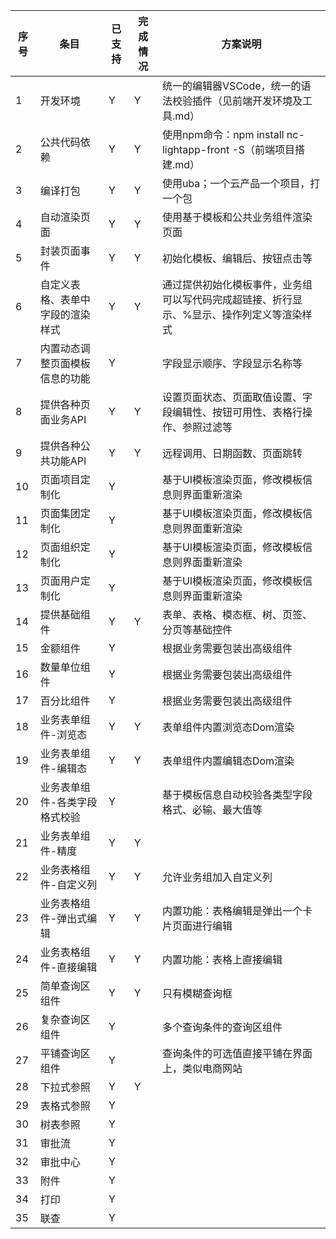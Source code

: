 | 序号   | 条目              | 已支持  | 完成情况 | 方案说明                                     |
| ---- | --------------- | ---- | ---- | ---------------------------------------- |
| 1    | 开发环境            | Y    | Y    | 统一的编辑器VSCode，统一的语法校验插件（见前端开发环境及工具.md）    |
| 2    | 公共代码依赖          | Y    | Y    | 使用npm命令：npm install  nc-lightapp-front -S（前端项目搭建.md） |
| 3    | 编译打包            | Y    | Y    | 使用uba；一个云产品一个项目，打一个包                     |
| 4    | 自动渲染页面          | Y    | Y    | 使用基于模板和公共业务组件渲染页面                        |
| 5    | 封装页面事件          | Y    | Y    | 初始化模板、编辑后、按钮点击等 
| 6    | 自定义表格、表单中字段的渲染样式          | Y    | Y    | 通过提供初始化模板事件，业务组可以写代码完成超链接、折行显示、%显示、操作列定义等渲染样式
| 7    | 内置动态调整页面模板信息的功能       | Y    |     | 字段显示顺序、字段显示名称等 
| 8    | 提供各种页面业务API       | Y    | Y    | 设置页面状态、页面取值设置、字段编辑性、按钮可用性、表格行操作、参照过滤等    |
| 9    | 提供各种公共功能API       | Y    | Y    | 远程调用、日期函数、页面跳转                           |
| 10    | 页面项目定制化         | Y    |      | 基于UI模板渲染页面，修改模板信息则界面重新渲染                 |
| 11    | 页面集团定制化         | Y    |      | 基于UI模板渲染页面，修改模板信息则界面重新渲染                 |
| 12   | 页面组织定制化         | Y    |      | 基于UI模板渲染页面，修改模板信息则界面重新渲染                 |
| 13   | 页面用户定制化         | Y    |      | 基于UI模板渲染页面，修改模板信息则界面重新渲染                 |
| 14   | 提供基础组件          | Y    | Y    | 表单、表格、模态框、树、页签、分页等基础控件                   |
| 15   | 金额组件            | Y    |      | 根据业务需要包装出高级组件                            |
| 16   | 数量单位组件          | Y    |      | 根据业务需要包装出高级组件                            |
| 17   | 百分比组件           | Y    |      | 根据业务需要包装出高级组件                            |
| 18   | 业务表单组件-浏览态      | Y    | Y    | 表单组件内置浏览态Dom渲染                           |
| 19   | 业务表单组件-编辑态      | Y    | Y    | 表单组件内置编辑态Dom渲染                           |
| 20   | 业务表单组件-各类字段格式校验 | Y    |      | 基于模板信息自动校验各类型字段格式、必输、最大值等                      |
| 21   | 业务表单组件-精度       | Y    | Y    |                                          |
| 22   | 业务表格组件-自定义列     | Y    | Y    | 允许业务组加入自定义列                              |
| 23   | 业务表格组件-弹出式编辑    | Y    | Y    | 内置功能：表格编辑是弹出一个卡片页面进行编辑                   |
| 24   | 业务表格组件-直接编辑     | Y    | Y    | 内置功能：表格上直接编辑                             |
| 25   | 简单查询区组件         | Y    | Y    | 只有模糊查询框                                  |
| 26   | 复杂查询区组件         | Y    |      | 多个查询条件的查询区组件                             |
| 27   | 平铺查询区组件         | Y    |      | 查询条件的可选值直接平铺在界面上，类似电商网站                  |
| 28   | 下拉式参照           | Y    | Y    |                                          |
| 29   | 表格式参照           | Y    |      |                                          |
| 30   | 树表参照            | Y    |      |                                          |
| 31   | 审批流             | Y    |      |                                          |
| 32   | 审批中心            | Y    |      |                                          |
| 33   | 附件              | Y    |      |                                          |
| 34   | 打印              | Y    |      |                                          |
| 35   | 联查              | Y    |      |                                          |